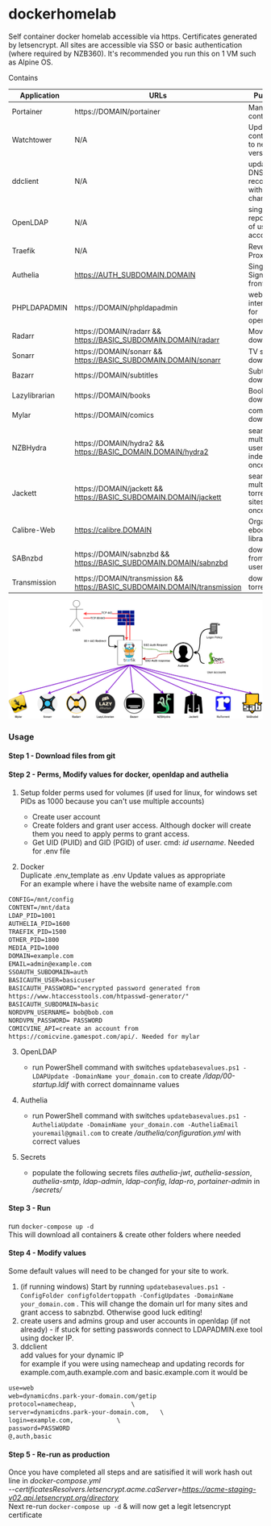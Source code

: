 # dockerhomelab
Self container docker homelab accessible via https. Certificates generated by letsencrypt. All sites are accessible via SSO or basic authentication (where required by NZB360). It's recommended you run this on 1 VM such as Alpine OS.

Contains

| Application   | URLs                                                           | Purpose                                 |
|---------------|----------------------------------------------------------------|-----------------------------------------|
| Portainer     | https://DOMAIN/portainer                                       | Manage containers                       |
| Watchtower    | N/A                                                            | Update containers to new versions       |
| ddclient      | N/A                                                            | update DNS A records with IP changes    |
| OpenLDAP      | N/A                                                            | single repository of user accounts      |
| Traefik       | N/A                                                            | Reverse Proxy                           |
| Authelia      | https://AUTH_SUBDOMAIN.DOMAIN                                  | Single Signon frontend                  |
| PHPLDAPADMIN  | https://DOMAIN/phpldapadmin                                    | web interface for openldap              |
| Radarr        | https://DOMAIN/radarr && https://BASIC_SUBDOMAIN.DOMAIN/radarr | Movie downloader                        |
| Sonarr        | https://DOMAIN/sonarr && https://BASIC_SUBDOMAIN.DOMAIN/sonarr | TV show downloader                      |
| Bazarr        | https://DOMAIN/subtitles                                       | Subtitle downloader                     |
| Lazylibrarian | https://DOMAIN/books                                           | Book downloader                         |
| Mylar         | https://DOMAIN/comics                                          | comic downloader                        |
| NZBHydra      | https://DOMAIN/hydra2 && https://BASIC_DOMAIN.DOMAIN/hydra2    | search multiple usenet indexers at once |
| Jackett       | https://DOMAIN/jackett && https://BASIC_SUBDOMAIN.DOMAIN/jackett | search multiple torrent sites at once |
| Calibre-Web   | https://calibre.DOMAIN                                         | Organize ebook libraries                |
| SABnzbd       | https://DOMAIN/sabnzbd && https://BASIC_SUBDOMAIN.DOMAIN/sabnzbd | download from usenet                  |
| Transmission  | https://DOMAIN/transmission && https://BASIC_SUBDOMAIN.DOMAIN/transmission | download torrents           |       

![Image](assets/overview.png)

### Usage
#### Step 1 - Download files from git

#### Step 2 - Perms, Modify values for docker, openldap and authelia
1. Setup folder perms used for volumes (if used for linux, for windows set PIDs as 1000 because you can't use multiple accounts)  
   - Create user account                                                                       
   - Create folders and grant user access. Although docker will create them you need to apply perms to grant access.
   - Get UID (PUID) and GID (PGID) of user. cmd: *id username*. Needed for .env file

2. Docker \
Duplicate .env_template as .env
Update values as appropriate \
For an example where i have the website name of example.com
  ```
  CONFIG=/mnt/config       
  CONTENT=/mnt/data          
  LDAP_PID=1001
  AUTHELIA_PID=1600
  TRAEFIK_PID=1500
  OTHER_PID=1800
  MEDIA_PID=1000                    
  DOMAIN=example.com            
  EMAIL=admin@example.com       
  SSOAUTH_SUBDOMAIN=auth        
  BASICAUTH_USER=basicuser      
  BASICAUTH_PASSWORD="encrypted password generated from https://www.htaccesstools.com/htpasswd-generator/"
  BASICAUTH_SUBDOMAIN=basic
  NORDVPN_USERNAME= bob@bob.com
  NORDVPN_PASSWORD= PASSWORD
  COMICVINE_API=create an account from https://comicvine.gamespot.com/api/. Needed for mylar
  ```

3. OpenLDAP
   - run PowerShell command with switches `updatebasevalues.ps1 -LDAPUpdate -DomainName your_domain.com` to create */ldap/00-startup.ldif* with correct domainname values

4. Authelia
   - run PowerShell command with switches `updatebasevalues.ps1 -AutheliaUpdate -DomainName your_domain.com -AutheliaEmail youremail@gmail.com` to create */authelia/configuration.yml* with correct values

5. Secrets
   - populate the following secrets files *authelia-jwt*, *authelia-session*, *authelia-smtp*, *ldap-admin*, *ldap-config*, *ldap-ro*, *portainer-admin* in */secrets/* 

#### Step 3 - Run
run `docker-compose up -d ` \
This will download all containers & create other folders where needed

#### Step 4 - Modify values
Some default values will need to be changed for your site to work.
1. (if running windows) Start by running `updatebasevalues.ps1 -ConfigFolder configfoldertoppath -ConfigUpdates -DomainName your_domain.com` . This will change the domain url for many sites and grant access to sabnzbd. Otherwise good luck editing!
2. create users and admins group and user accounts in openldap (if not already) - if stuck for setting passwords connect to LDAPADMIN.exe tool using docker IP.
3. ddclient \
add values for your dynamic IP  \
for example if you were using namecheap and updating records for example.com,auth.example.com and basic.example.com it would be

  ```
  use=web
  web=dynamicdns.park-your-domain.com/getip
  protocol=namecheap,				\
  server=dynamicdns.park-your-domain.com,	\
  login=example.com,			\
  password=PASSWORD 
  @,auth,basic
  ```

#### Step 5 - Re-run as production
Once you have completed all steps and are satisified it will work hash out line in *docker-compose.yml* \
  *--certificatesResolvers.letsencrypt.acme.caServer=https://acme-staging-v02.api.letsencrypt.org/directory* \
  Next re-run `docker-compose up -d` &  will now get a legit letsencrypt certificate
